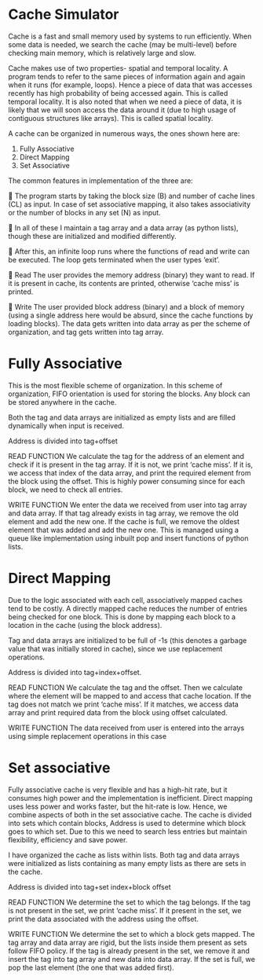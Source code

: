 # Cache Simulator

Cache is a fast and small memory used by systems to run efficiently. When some data is needed, we search the cache (may be multi-level) before checking main memory, which is
relatively large and slow.

Cache makes use of two properties- spatial and temporal locality. A program tends to refer to the same pieces of information again and again when it runs (for example, loops). Hence a piece of data that was accesses recently has high probability of being accessed again. This is called temporal locality. It is also noted that when we need a piece of data, it is likely that we will soon access the data around it (due to high usage of contiguous structures like arrays). This is called spatial locality.

A cache can be organized in numerous ways, the ones shown here are:
  1. Fully Associative
  2. Direct Mapping
  3. Set Associative

The common features in implementation of the three are:

 The program starts by taking the block size (B) and number of cache lines (CL) as input. In case of set associative mapping, it also takes associativity or the number of blocks in any set (N) as input. 

 In all of these I maintain a tag array and a data array (as python lists), though these are initialized and modified differently.

 After this, an infinite loop runs where the functions of read and write can be executed. The loop gets terminated when the user types ‘exit’.

 Read
The user provides the memory address (binary) they want to read. If it is present in cache, its contents are printed, otherwise ‘cache miss’ is printed.

 Write
The user provided block address (binary) and a block of memory (using a single address here would be absurd, since the cache functions by loading blocks). The data
gets written into data array as per the scheme of organization, and tag gets written
into tag array.


# Fully Associative
This is the most flexible scheme of organization. In this scheme of organization, FIFO orientation is used for storing the blocks. Any block can be stored anywhere in the cache.

Both the tag and data arrays are initialized as empty lists and are filled dynamically when input is received.

Address is divided into tag+offset

READ FUNCTION
We calculate the tag for the address of an element and check if it is present in the tag array. If it is not, we print ‘cache miss’. If it is, we access that index of the data array, and print the required element from the block using the offset. This is highly power consuming since for each block, we need to check all entries.

WRITE FUNCTION
We enter the data we received from user into tag array and data array. If that tag already exists in tag array, we remove the old element and add the new one. If the cache is full, we remove the oldest element that was added and add the new one. This is managed using a queue like implementation using inbuilt pop and insert functions of python lists.

# Direct Mapping
Due to the logic associated with each cell, associatively mapped caches tend to be costly. A directly mapped cache reduces the number of entries being checked for one block. This is done by mapping each block to a location in the cache (using the block address).

Tag and data arrays are initialized to be full of -1s (this denotes a garbage value that was initially stored in cache), since we use replacement operations.

Address is divided into tag+index+offset.

READ FUNCTION
We calculate the tag and the offset. Then we calculate where the element will be mapped to and access that cache location. If the tag does not match we print ‘cache miss’. If it matches, we access data array and print required data from the block using offset calculated.

WRITE FUNCTION
The data received from user is entered into the arrays using simple replacement operations in this case

# Set associative
Fully associative cache is very flexible and has a high-hit rate, but it consumes high power and the implementation is inefficient. Direct mapping uses less power and works faster, but the hit-rate is low. Hence, we combine aspects of both in the set associative cache. The cache is divided into sets which contain blocks, Address is used to determine which block goes to which set. Due to this we need to search less entries but maintain flexibility, efficiency and save power.

I have organized the cache as lists within lists. Both tag and data arrays were initialized as lists containing as many empty lists as there are sets in the cache.

Address is divided into tag+set index+block offset

READ FUNCTION
We determine the set to which the tag belongs. If the tag is not present in the set, we print ‘cache miss’. If it present in the set, we print the data associated with the address using the offset.

WRITE FUNCTION
We determine the set to which a block gets mapped. The tag array and data array are rigid, but the lists inside them present as sets follow FIFO policy. If the tag is already present in the set, we remove it and insert the tag into tag array and new data into data array. If the set is full, we pop the last element (the one that was added first).
